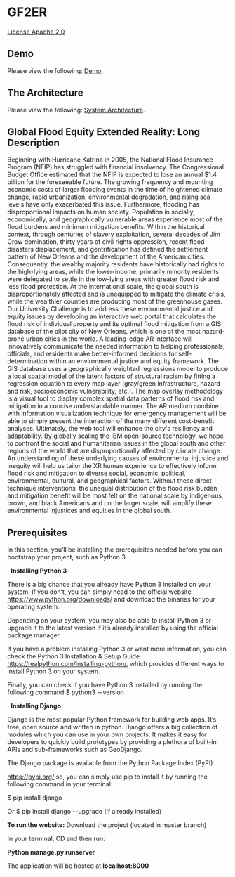 # GF2ER
[License Apache 2.0](https://www.apache.org/licenses/LICENSE-2.0)

## Demo
Please view the following: [Demo](https://github.com/trungvu08/GF2ER/blob/main/Global%20Flood%20Equity%20XR%20Demo.pdf).

## The Architecture
Please view the following: [System Architecture](https://github.com/trungvu08/GF2ER/blob/main/CFC%20GFEXR_System%20Architecture.pdf).

## Global Flood Equity Extended Reality: Long Description
Beginning with Hurricane Katrina in 2005, the National Flood Insurance Program (NFIP) has struggled with financial insolvency. The Congressional Budget Office estimated that the NFIP is expected to lose an annual $1.4 billion for the foreseeable future. The growing frequency and mounting economic costs of larger flooding events in the time of heightened climate change, rapid urbanization, environmental degradation, and rising sea levels have only exacerbated this issue. Furthermore, flooding has disproportional impacts on human society. Population in socially, economically, and geographically vulnerable areas experience most of the flood burdens and minimum mitigation benefits. Within the historical context, through centuries of slavery exploitation, several decades of Jim Crow domination, thirty years of civil rights oppression, recent flood disasters displacement, and gentrification has defined the settlement pattern of New Orleans and the development of the American cities. Consequently, the wealthy majority residents have historically had rights to the high-lying areas, while the lower-income, primarily minority residents were delegated to settle in the low-lying areas with greater flood risk and less flood protection. At the international scale, the global south is disproportionately affected and is unequipped to mitigate the climate crisis, while the wealthier counties are producing most of the greenhouse gases. Our University Challenge is to address these environmental justice and equity issues by developing an interactive web portal that calculates the flood risk of individual property and its optimal flood mitigation from a GIS database of the pilot city of New Orleans, which is one of the most hazard-prone urban cities in the world. A leading-edge AR interface will innovatively communicate the needed information to helping professionals, officials, and residents make better-informed decisions for self-determination within an environmental justice and equity framework. The GIS database uses a geographically weighted regressions model to produce a local spatial model of the latent factors of structural racism by fitting a regression equation to every map layer (gray/green infrastructure, hazard and risk, socioeconomic vulnerability, etc.). The map overlay methodology is a visual tool to display complex spatial data patterns of flood risk and mitigation in a concise understandable manner. The AR medium combine with information visualization technique for emergency management will be able to simply present the interaction of the many different cost-benefit analyses. Ultimately, the web tool will enhance the city's resiliency and adaptability. By globally scaling the IBM open-source technology, we hope to confront the social and humanitarian issues in the global south and other regions of the world that are disproportionally affected by climate change. An understanding of these underlying causes of environmental injustice and inequity will help us tailor the XR human experience to effectively inform flood risk and mitigation to diverse social, economic, political, environmental, cultural, and geographical factors. Without these direct technique interventions, the unequal distribution of the flood risk burden and mitigation benefit will be most felt on the national scale by indigenous, brown, and black Americans and on the larger scale, will amplify these environmental injustices and equities in the global south.

## Prerequisites
In this section, you’ll be installing the prerequisites needed before you can bootstrap your project, such as Python 3.

 ·         **Installing Python 3**
 
There is a big chance that you already have Python 3 installed on your system. If you don’t, you can simply head to the official website https://www.python.org/downloads/  and download the binaries for your operating system.

Depending on your system, you may also be able to install Python 3 or upgrade it to the latest version if it’s already installed by using the official package manager.

If you have a problem installing Python 3 or want more information, you can check the Python 3 Installation & Setup Guide https://realpython.com/installing-python/, which provides different ways to install Python 3 on your system.

Finally, you can check if you have Python 3 installed by running the following command:$ python3 --version

·         **Installing Django**

Django is the most popular Python framework for building web apps. It’s free, open source and written in python. Django offers a big collection of modules which you can use in your own projects. It makes it easy for developers to quickly build prototypes by providing a plethora of built-in APIs and sub-frameworks such as GeoDjango.

The Django package is available from the Python Package Index (PyPI)

https://pypi.org/ so, you can simply use pip to install it by running the following command in your terminal:

$ pip install django

Or         $ pip install django  --upgrade (if already installed)

**To run the website:**
Download the project (located in master branch)

In your terminal, CD and then run:

**Python manage.py runserver**
	
The application will be hosted at **localhost:8000**

